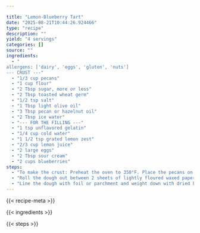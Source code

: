 ```yaml
---

title: "Lemon-Blueberry Tart"
date: "2025-08-21T10:44:26.924466"
type: "recipe"
description: ""
yield: "4 servings"
categories: []
source: ""
ingredients:
  - "
allergens: ['dairy', 'eggs', 'gluten', 'nuts']
--- CRUST ---"
  - "1/3 cup pecans"
  - "1 cup flour"
  - "2 Tbsp sugar, more or less"
  - "2 Tbsp toasted wheat germ"
  - "1/2 tsp salt"
  - "1 Tbsp light olive oil"
  - "3 Tbsp pecan or hazelnut oil"
  - "2 Tbsp ice water"
  - "--- FOR THE FILLING ---"
  - "1 tsp unflavored gelatin"
  - "1/4 cup cold water"
  - "1 1/2 tsp grated lemon zest"
  - "2/3 cup lemon juice"
  - "2 large eggs"
  - "2 Tbsp sour cream"
  - "2 cups blueberries"
steps:
  - "To make the crust: Preheat the oven to 350°F. Place the pecans on a rimmed baking sheet and bake for 7 minutes, or until fragrant and lightly crisped. Set on a rack to cool. Increase the oven temperature to 400°F. In a food processor, combine the pecans, flour, wheat germ, sugar, and salt. Process until the pecans are finely ground. Transfer to a large bowl. In a small bowl, whisk together the pecan oil, olive oil, and ice water until well combined. Make a well in the center of the flour mixture, add the oil mixture, and stir with a fork until well combined. Shape the dough into a 1/2-inch-thick disk."
  - "Roll the dough out between 2 sheets of lightly floured waxed paper into an 11-inch circle (1/8 inch thick). Transfer the dough to a 9-inch tart pan with a removable bottom and carefully fit the dough into the pan. Trim the edges even with the top of the tart pan. Prick the bottom all over with a fork."
  - "Line the dough with foil or parchment and weight down with dried beans or pie weights. Bake for 15 minutes. Remove the foil and weights, and continue baking for 10 to 12 minutes, until the edge is golden brown and crisp. Set on a rack to cool completely. Meanwhile, make the filling: In a small bowl, sprinkle the gelatin over the cold water. Let stand for 5 minutes to soften. In a medium heavy-bottomed saucepan, whisk together the lemon zest, lemon juice, sugar, olive oil, and eggs, until well combined. Cook over low heat, whisking constantly, until the mixture is hot, about 3 minutes. Whisk in the softened gelatin and cook, whisking constantly, until the mixture is the consistency of thick honey, about 3 minutes. Transfer to a medium bowl and let cool to room temperature."
---
```


{{< recipe-meta >}}

{{< ingredients >}}

{{< steps >}}
